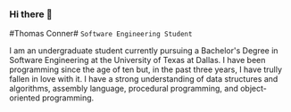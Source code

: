 ### Hi there 👋

#Thomas Conner#
`Software Engineering Student`

I am an undergraduate student currently pursuing a Bachelor's Degree in Software Engineering 
at the University of Texas at Dallas. I have been programming since the age of ten but, in the
past three years, I have trully fallen in love with it. I have a strong understanding of data
structures and algorithms, assembly language, procedural programming, and object-oriented
programming.


<!--
**ThomasDanger/ThomasDanger** is a ✨ _special_ ✨ repository because its `README.md` (this file) appears on your GitHub profile.

Here are some ideas to get you started:

- 🔭 I’m currently working on ...
- 🌱 I’m currently learning ...
- 👯 I’m looking to collaborate on ...
- 🤔 I’m looking for help with ...
- 💬 Ask me about ...
- 📫 How to reach me: ...
- 😄 Pronouns: ...
- ⚡ Fun fact: ...
-->
